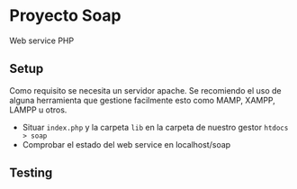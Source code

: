 # Proyecto Soap
Web service PHP

## Setup
Como requisito se necesita un servidor apache. Se recomiendo el uso de alguna herramienta que gestione facilmente esto como MAMP, XAMPP, LAMPP u otros.

- Situar ```index.php``` y la carpeta ```lib``` en la carpeta de nuestro gestor ```htdocs > soap```
- Comprobar el estado del web service en localhost/soap

## Testing
